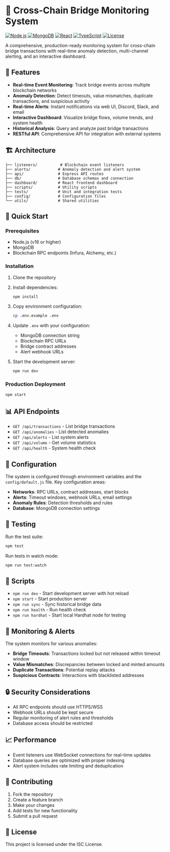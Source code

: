 # 🌉 Cross-Chain Bridge Monitoring System

[![Node.js](https://img.shields.io/badge/Node.js-16+-green.svg)](https://nodejs.org/)
[![MongoDB](https://img.shields.io/badge/MongoDB-4.4+-green.svg)](https://mongodb.com/)
[![React](https://img.shields.io/badge/React-18+-blue.svg)](https://reactjs.org/)
[![TypeScript](https://img.shields.io/badge/TypeScript-4.9+-blue.svg)](https://typescriptlang.org/)
[![License](https://img.shields.io/badge/License-MIT-yellow.svg)](LICENSE)

A comprehensive, production-ready monitoring system for cross-chain bridge transactions with real-time anomaly detection, multi-channel alerting, and an interactive dashboard.

## 🎯 Features

- **Real-time Event Monitoring**: Track bridge events across multiple blockchain networks
- **Anomaly Detection**: Detect timeouts, value mismatches, duplicate transactions, and suspicious activity
- **Real-time Alerts**: Instant notifications via web UI, Discord, Slack, and email
- **Interactive Dashboard**: Visualize bridge flows, volume trends, and system health
- **Historical Analysis**: Query and analyze past bridge transactions
- **RESTful API**: Comprehensive API for integration with external systems

## 🏗️ Architecture

```
├── listeners/          # Blockchain event listeners
├── alerts/            # Anomaly detection and alert system
├── api/               # Express API routes
├── db/                # Database schemas and connection
├── dashboard/         # React frontend dashboard
├── scripts/           # Utility scripts
├── tests/             # Unit and integration tests
├── config/            # Configuration files
└── utils/             # Shared utilities
```

## 🚀 Quick Start

### Prerequisites

- Node.js (v16 or higher)
- MongoDB
- Blockchain RPC endpoints (Infura, Alchemy, etc.)

### Installation

1. Clone the repository
2. Install dependencies:
   ```bash
   npm install
   ```

3. Copy environment configuration:
   ```bash
   cp .env.example .env
   ```

4. Update `.env` with your configuration:
   - MongoDB connection string
   - Blockchain RPC URLs
   - Bridge contract addresses
   - Alert webhook URLs

5. Start the development server:
   ```bash
   npm run dev
   ```

### Production Deployment

```bash
npm start
```

## 📊 API Endpoints

- `GET /api/transactions` - List bridge transactions
- `GET /api/anomalies` - List detected anomalies
- `GET /api/alerts` - List system alerts
- `GET /api/volume` - Get volume statistics
- `GET /api/health` - System health check

## 🔧 Configuration

The system is configured through environment variables and the `config/default.js` file. Key configuration areas:

- **Networks**: RPC URLs, contract addresses, start blocks
- **Alerts**: Timeout windows, webhook URLs, email settings
- **Anomaly Rules**: Detection thresholds and rules
- **Database**: MongoDB connection settings

## 🧪 Testing

Run the test suite:
```bash
npm test
```

Run tests in watch mode:
```bash
npm run test:watch
```

## 📝 Scripts

- `npm run dev` - Start development server with hot reload
- `npm start` - Start production server
- `npm run sync` - Sync historical bridge data
- `npm run health` - Run health check
- `npm run hardhat` - Start local Hardhat node for testing

## 🚨 Monitoring & Alerts

The system monitors for various anomalies:

- **Bridge Timeouts**: Transactions locked but not released within timeout window
- **Value Mismatches**: Discrepancies between locked and minted amounts
- **Duplicate Transactions**: Potential replay attacks
- **Suspicious Contracts**: Interactions with blacklisted addresses

## 🔒 Security Considerations

- All RPC endpoints should use HTTPS/WSS
- Webhook URLs should be kept secure
- Regular monitoring of alert rules and thresholds
- Database access should be restricted

## 📈 Performance

- Event listeners use WebSocket connections for real-time updates
- Database queries are optimized with proper indexing
- Alert system includes rate limiting and deduplication

## 🤝 Contributing

1. Fork the repository
2. Create a feature branch
3. Make your changes
4. Add tests for new functionality
5. Submit a pull request

## 📄 License

This project is licensed under the ISC License.
